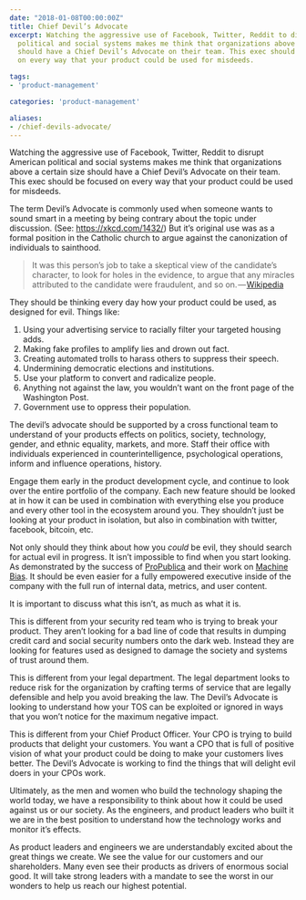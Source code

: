 ```yaml
---
date: "2018-01-08T00:00:00Z"
title: Chief Devil’s Advocate
excerpt: Watching the aggressive use of Facebook, Twitter, Reddit to disrupt American
  political and social systems makes me think that organizations above a certain size
  should have a Chief Devil’s Advocate on their team. This exec should be focused
  on every way that your product could be used for misdeeds.

tags: 
- 'product-management'

categories: 'product-management'

aliases:
- /chief-devils-advocate/
---
```


Watching the aggressive use of Facebook, Twitter, Reddit to disrupt American political and social systems makes me think that organizations above a certain size should have a Chief Devil’s Advocate on their team. This exec should be focused on every way that your product could be used for misdeeds.

The term Devil’s Advocate is commonly used when someone wants to sound smart in a meeting by being contrary about the topic under discussion. (See: <https://xkcd.com/1432/>) But it’s original use was as a formal position in the Catholic church to argue against the canonization of individuals to sainthood.

> It was this person’s job to take a skeptical view of the candidate’s character, to look for holes in the evidence, to argue that any miracles attributed to the candidate were fraudulent, and so on. — [Wikipedia](https://en.wikipedia.org/wiki/Devil%27s_advocate)
 
They should be thinking every day how your product could be used, as designed for evil. Things like:

1. Using your advertising service to racially filter your targeted housing adds.
2. Making fake profiles to amplify lies and drown out fact.
3. Creating automated trolls to harass others to suppress their speech.
4. Undermining democratic elections and institutions.
5. Use your platform to convert and radicalize people.
6. Anything not against the law, you wouldn’t want on the front page of the Washington Post.
7. Government use to oppress their population.

The devil’s advocate should be supported by a cross functional team to understand of your products effects on politics, society, technology, gender, and ethnic equality, markets, and more. Staff their office with individuals experienced in counterintelligence, psychological operations, inform and influence operations, history.

Engage them early in the product development cycle, and continue to look over the entire portfolio of the company. Each new feature should be looked at in how it can be used in combination with everything else you produce and every other tool in the ecosystem around you. They shouldn’t just be looking at your product in isolation, but also in combination with twitter, facebook, bitcoin, etc.

Not only should they think about how you *could* be evil, they should search for actual evil in progress. It isn’t impossible to find when you start looking. As demonstrated by the success of [ProPublica](https://medium.com/u/b45b4b10c62a) and their work on [Machine Bias](https://www.propublica.org/series/machine-bias/). It should be even easier for a fully empowered executive inside of the company with the full run of internal data, metrics, and user content.

It is important to discuss what this isn’t, as much as what it is.

This is different from your security red team who is trying to break your product. They aren’t looking for a bad line of code that results in dumping credit card and social security numbers onto the dark web. Instead they are looking for features used as designed to damage the society and systems of trust around them.

This is different from your legal department. The legal department looks to reduce risk for the organization by crafting terms of service that are legally defensible and help you avoid breaking the law. The Devil’s Advocate is looking to understand how your TOS can be exploited or ignored in ways that you won’t notice for the maximum negative impact.

This is different from your Chief Product Officer. Your CPO is trying to build products that delight your customers. You want a CPO that is full of positive vision of what your product could be doing to make your customers lives better. The Devil’s Advocate is working to find the things that will delight evil doers in your CPOs work.

Ultimately, as the men and women who build the technology shaping the world today, we have a responsibility to think about how it could be used against us or our society. As the engineers, and product leaders who built it we are in the best position to understand how the technology works and monitor it’s effects.

As product leaders and engineers we are understandably excited about the great things we create. We see the value for our customers and our shareholders. Many even see their products as drivers of enormous social good. It will take strong leaders with a mandate to see the worst in our wonders to help us reach our highest potential.